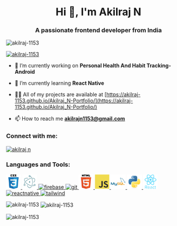 <h1 align="center">Hi 👋, I'm Akilraj N</h1>
<h3 align="center">A passionate frontend developer from India</h3>

<p align="left"> <img src="https://komarev.com/ghpvc/?username=akilraj-1153&label=Profile%20views&color=0e75b6&style=flat" alt="akilraj-1153" /> </p>

<p align="left"> <a href="https://github.com/ryo-ma/github-profile-trophy"><img src="https://github-profile-trophy.vercel.app/?username=akilraj-1153" alt="akilraj-1153" /></a> </p>

- 🔭 I’m currently working on **Personal Health And Habit Tracking-Android**

- 🌱 I’m currently learning **React Native**

- 👨‍💻 All of my projects are available at [https://akilraj-1153.github.io/Akilraj_N-Portfolio/](https://akilraj-1153.github.io/Akilraj_N-Portfolio/)

- 📫 How to reach me **akilrajn1153@gmail.com**

<h3 align="left">Connect with me:</h3>
<p align="left">
<a href="https://linkedin.com/in/akilraj n" target="blank"><img align="center" src="https://raw.githubusercontent.com/rahuldkjain/github-profile-readme-generator/master/src/images/icons/Social/linked-in-alt.svg" alt="akilraj n" height="30" width="40" /></a>
</p>

<h3 align="left">Languages and Tools:</h3>
<p align="left"> <a href="https://www.w3schools.com/css/" target="_blank" rel="noreferrer"> <img src="https://raw.githubusercontent.com/devicons/devicon/master/icons/css3/css3-original-wordmark.svg" alt="css3" width="40" height="40"/> </a> <a href="https://www.electronjs.org" target="_blank" rel="noreferrer"> <img src="https://raw.githubusercontent.com/devicons/devicon/master/icons/electron/electron-original.svg" alt="electron" width="40" height="40"/> </a> <a href="https://firebase.google.com/" target="_blank" rel="noreferrer"> <img src="https://www.vectorlogo.zone/logos/firebase/firebase-icon.svg" alt="firebase" width="40" height="40"/> </a> <a href="https://git-scm.com/" target="_blank" rel="noreferrer"> <img src="https://www.vectorlogo.zone/logos/git-scm/git-scm-icon.svg" alt="git" width="40" height="40"/> </a> <a href="https://www.w3.org/html/" target="_blank" rel="noreferrer"> <img src="https://raw.githubusercontent.com/devicons/devicon/master/icons/html5/html5-original-wordmark.svg" alt="html5" width="40" height="40"/> </a> <a href="https://developer.mozilla.org/en-US/docs/Web/JavaScript" target="_blank" rel="noreferrer"> <img src="https://raw.githubusercontent.com/devicons/devicon/master/icons/javascript/javascript-original.svg" alt="javascript" width="40" height="40"/> </a> <a href="https://www.mysql.com/" target="_blank" rel="noreferrer"> <img src="https://raw.githubusercontent.com/devicons/devicon/master/icons/mysql/mysql-original-wordmark.svg" alt="mysql" width="40" height="40"/> </a> <a href="https://www.python.org" target="_blank" rel="noreferrer"> <img src="https://raw.githubusercontent.com/devicons/devicon/master/icons/python/python-original.svg" alt="python" width="40" height="40"/> </a> <a href="https://reactjs.org/" target="_blank" rel="noreferrer"> <img src="https://raw.githubusercontent.com/devicons/devicon/master/icons/react/react-original-wordmark.svg" alt="react" width="40" height="40"/> </a> <a href="https://reactnative.dev/" target="_blank" rel="noreferrer"> <img src="https://reactnative.dev/img/header_logo.svg" alt="reactnative" width="40" height="40"/> </a> <a href="https://tailwindcss.com/" target="_blank" rel="noreferrer"> <img src="https://www.vectorlogo.zone/logos/tailwindcss/tailwindcss-icon.svg" alt="tailwind" width="40" height="40"/> </a> </p>

<p><img align="left" src="https://github-readme-stats.vercel.app/api/top-langs?username=akilraj-1153&show_icons=true&locale=en&layout=compact" alt="akilraj-1153" /></p>

<p>&nbsp;<img align="center" src="https://github-readme-stats.vercel.app/api?username=akilraj-1153&show_icons=true&locale=en" alt="akilraj-1153" /></p>

<p><img align="center" src="https://github-readme-streak-stats.herokuapp.com/?user=akilraj-1153&" alt="akilraj-1153" /></p>
